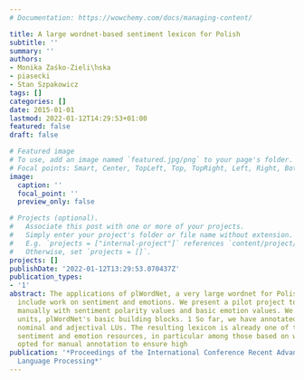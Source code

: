 ```yaml
---
# Documentation: https://wowchemy.com/docs/managing-content/

title: A large wordnet-based sentiment lexicon for Polish
subtitle: ''
summary: ''
authors:
- Monika Zaśko-Zieli\ŉska
- piasecki
- Stan Szpakowicz
tags: []
categories: []
date: 2015-01-01
lastmod: 2022-01-12T14:29:53+01:00
featured: false
draft: false

# Featured image
# To use, add an image named `featured.jpg/png` to your page's folder.
# Focal points: Smart, Center, TopLeft, Top, TopRight, Left, Right, BottomLeft, Bottom, BottomRight.
image:
  caption: ''
  focal_point: ''
  preview_only: false

# Projects (optional).
#   Associate this post with one or more of your projects.
#   Simply enter your project's folder or file name without extension.
#   E.g. `projects = ["internal-project"]` references `content/project/deep-learning/index.md`.
#   Otherwise, set `projects = []`.
projects: []
publishDate: '2022-01-12T13:29:53.070437Z'
publication_types:
- '1'
abstract: The applications of plWordNet, a very large wordnet for Polish, do not yet
  include work on sentiment and emotions. We present a pilot project to annotate plWordNet
  manually with sentiment polarity values and basic emotion values. We work with lexical
  units, plWordNet's basic building blocks. 1 So far, we have annotated about 30,000
  nominal and adjectival LUs. The resulting lexicon is already one of the largest
  sentiment and emotion resources, in particular among those based on wordnets. We
  opted for manual annotation to ensure high
publication: '*Proceedings of the International Conference Recent Advances in Natural
  Language Processing*'
---
```

